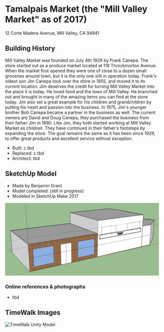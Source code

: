 # Tamalpais Market (the "Mill Valley Market" as of 2017)
12 Corte Madera Avenue, Mill Valley, CA 94941

## Building History

Mill Valley Market was founded on July 4th 1929 by Frank Canepa. The store started out as a produce market located at 118 Throckmorton Avenue. When the market first opened they were one of close to a dozen small groceries around town, but it is the only one still in operation today. Frank's oldest son Jim Canepa took over the store in 1955, and moved it to its current location. Jim deserves the credit for turning Mill Valley Market into the place it is today. He loved food and the town of Mill Valley. He branched out and brought in many of the amazing items you can find at the store today. Jim also set a great example for his children and grandchildren by putting his heart and passion into the business. In 1975, Jim's younger brother Bob Canepa became a partner in the business as well. The current owners are  David and Doug Canepa, they purchased the business from their father Jim in 1990. Like Jim, they both started working at Mill Valley Market as children. They have continued in their father's footsteps by expanding the store. The goal remains the same as it has been since 1929, to offer great products and excellent service without exception.

- Built: c.tbd
- Replaced: c.tbd
- Architect: tbd


## SketchUp Model
- Made by Benjamin Grant
- Model completed: (still in progress)
- Modeled in SketchUp Make 2017

![SketchUp Make 2017 model screenshot](https://github.com/TimeWalkOrg/building-mill-valley-ca-tamalpais-market/blob/master/tamalpais-market-1920.jpg)

### Online references & photographs
* tbd

## TimeWalk Images
![TimeWalk Unity Model](tbd)
